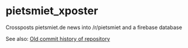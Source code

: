 # pietsmiet_xposter
Crossposts pietsmiet.de news into /r/pietsmiet and a firebase database

See also: [Old commit history of repository](https://github.com/l3d00m/pietsmiet_android/commits/12107d7efcfb22ffb07827a75a61214edfac1bea/backend)
